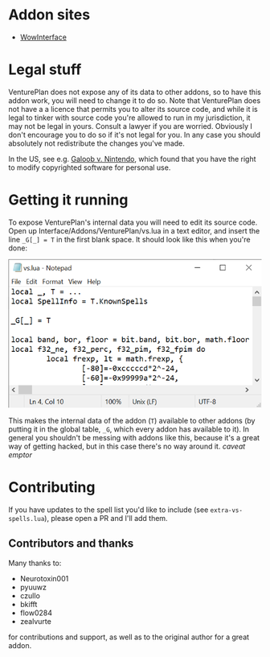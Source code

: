 # Addon sites

* [WowInterface](https://www.wowinterface.com/downloads/info26117-VenturePlanSoDMissions.html)

# Legal stuff

VenturePlan does not expose any of its data to other addons, so to have this addon work, you will need to change it to do so. Note that VenturePlan does not have a a licence that permits you to alter its source code, and while it is legal to tinker with source code you're allowed to run in my jurisdiction, it may not be legal in yours. Consult a lawyer if you are worried. Obviously I don't encourage you to do so if it's not legal for you. In any case you should absolutely not redistribute the changes you've made.

In the US, see e.g. [Galoob v. Nintendo](https://www.lexisnexis.com/community/casebrief/p/casebrief-lewis-galoob-toys-inc-v-nintendo-of-am-inc), which found that you have the right to modify copyrighted software for personal use.

# Getting it running

To expose VenturePlan's internal data you will need to edit its source code. Open up Interface/Addons/VenturePlan/vs.lua in a text editor, and insert the line `_G[_] = T` in the first blank space. It should look like this when you're done:

![Notepad preview of changed file](img/notepad.png)

This makes the internal data of the addon (`T`) available to other addons (by putting it in the global table, `_G`, which every addon has available to it). In general you shouldn't be messing with addons like this, because it's a great way of getting hacked, but in this case there's no way around it. _caveat emptor_

# Contributing

If you have updates to the spell list you'd like to include (see `extra-vs-spells.lua`), please open a PR and I'll add them.

## Contributors and thanks

Many thanks to:

* Neurotoxin001
* pyuuwz
* czullo
* bkifft
* flow0284
* zealvurte

for contributions and support, as well as to the original author for a great addon.
